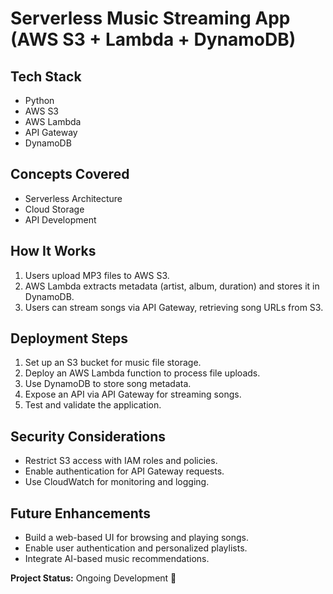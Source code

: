 <!DOCTYPE html>
<html>
<head>
    <title>Serverless Music Streaming App - README</title>
</head>
<body>

   <h1>Serverless Music Streaming App (AWS S3 + Lambda + DynamoDB)</h1>

   <h2>Tech Stack</h2>
    <ul>
        <li>Python</li>
        <li>AWS S3</li>
        <li>AWS Lambda</li>
        <li>API Gateway</li>
        <li>DynamoDB</li>
    </ul>

   <h2>Concepts Covered</h2>
    <ul>
        <li>Serverless Architecture</li>
        <li>Cloud Storage</li>
        <li>API Development</li>
    </ul>

   <h2>How It Works</h2>
    <ol>
        <li>Users upload MP3 files to AWS S3.</li>
        <li>AWS Lambda extracts metadata (artist, album, duration) and stores it in DynamoDB.</li>
        <li>Users can stream songs via API Gateway, retrieving song URLs from S3.</li>
    </ol>
    <h2>Deployment Steps</h2>
    <ol>
        <li>Set up an S3 bucket for music file storage.</li>
        <li>Deploy an AWS Lambda function to process file uploads.</li>
        <li>Use DynamoDB to store song metadata.</li>
        <li>Expose an API via API Gateway for streaming songs.</li>
        <li>Test and validate the application.</li>
    </ol>
    <h2>Security Considerations</h2>
    <ul>
        <li>Restrict S3 access with IAM roles and policies.</li>
        <li>Enable authentication for API Gateway requests.</li>
        <li>Use CloudWatch for monitoring and logging.</li>
    </ul>
    <h2>Future Enhancements</h2>
    <ul>
        <li>Build a web-based UI for browsing and playing songs.</li>
        <li>Enable user authentication and personalized playlists.</li>
        <li>Integrate AI-based music recommendations.</li>
    </ul>
    <p><strong>Project Status:</strong> Ongoing Development 🚀</p>

</body>
</html>
